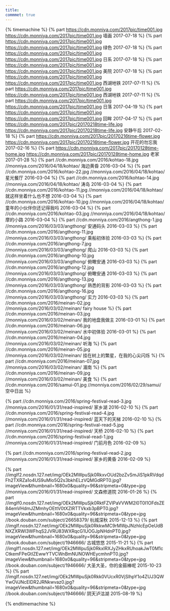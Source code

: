 ```yaml
---
title:  
commmet: true
---
```

  

{% timemachine %}
{% part https://cdn.monniya.com/2017pic/time001.jpg https://cdn.monniya.com/2017pic/time001.jpg 墙画 2017-07-18 %}
{% part https://cdn.monniya.com/2017pic/time001.jpg https://cdn.monniya.com/2017pic/time001.jpg 绿色 2017-07-18 %}
{% part https://cdn.monniya.com/2017pic/time001.jpg https://cdn.monniya.com/2017pic/time001.jpg 日系 2017-07-18 %}
{% part https://cdn.monniya.com/2017pic/time001.jpg https://cdn.monniya.com/2017pic/time001.jpg 美院 2017-07-18 %}
{% part https://cdn.monniya.com/2017pic/time001.jpg https://cdn.monniya.com/2017pic/time001.jpg 西湖地铁 2017-07-11 %}
{% part https://cdn.monniya.com/2017pic/time001.jpg https://cdn.monniya.com/2017pic/time001.jpg 西湖地铁 2017-07-11 %}
{% part https://cdn.monniya.com/2017pic/time001.jpg https://cdn.monniya.com/2017pic/time001.jpg 日落 2017-04-19 %}
{% part https://cdn.monniya.com/2017pic/time001.jpg https://cdn.monniya.com/2017pic/time001.jpg 回眸 2017-04-17 %}
{% part https://cdn.monniya.com/2017pic/20170218time-life.jpg https://cdn.monniya.com/2017pic/20170218time-life.jpg 安静午后 2017-02-18 %}
{% part https://cdn.monniya.com/2017pic/20170216time-flower.jpg https://cdn.monniya.com/2017pic/20170216time-flower.jpg 开花的勿忘我 2017-02-16 %}
{% part https://cdn.monniya.com/2017pic/20170128time-home.jpg https://cdn.monniya.com/2017pic/20170128time-home.jpg 老家 2017-01-28 %}
{% part //cdn.monniya.com/2016/kohtao-18.jpg //monniya.com/2016/04/18/kohtao/ 海边黄昏 2016-03-04 %}
{% part //cdn.monniya.com/2016/kohtao-22.jpg //monniya.com/2016/04/18/kohtao/ 星光餐厅 2016-03-04 %}
{% part //cdn.monniya.com/2016/kohtao-14.jpg //monniya.com/2016/04/18/kohtao/ 涛岛 2016-03-04 %}
{% part //cdn.monniya.com/2016/kohtao-11.jpg //monniya.com/2016/04/18/kohtao/ 就这样坐着什么也不想 2016-03-04 %}
{% part //cdn.monniya.com/2016/kohtao-10.jpg //monniya.com/2016/04/18/kohtao/ 童年的小伙伴你还记得我吗 2016-03-04 %}
{% part //cdn.monniya.com/2016/kohtao-03.jpg //monniya.com/2016/04/18/kohtao/ 摩的小路 2016-03-04 %}
{% part //cdn.monniya.com/2016/angthong-1.jpg //monniya.com/2016/03/03/angthong/ 安通码头 2016-03-03 %}
{% part //cdn.monniya.com/2016/angthong-11.jpg //monniya.com/2016/03/03/angthong/ 乘船初体验 2016-03-03 %}
{% part //cdn.monniya.com/2016/angthong-7.jpg //monniya.com/2016/03/03/angthong/ 爬山 2016-03-03 %}
{% part //cdn.monniya.com/2016/angthong-10.jpg //monniya.com/2016/03/03/angthong/ 俯瞰安通 2016-03-03 %}
{% part //cdn.monniya.com/2016/angthong-12.jpg //monniya.com/2016/03/03/angthong/ 俯瞰安通 2016-03-03 %}
{% part //cdn.monniya.com/2016/angthong-13.jpg //monniya.com/2016/03/03/angthong/ 熟悉的背影 2016-03-03 %}
{% part //cdn.monniya.com/2016/angthong-16.jpg //monniya.com/2016/03/03/angthong/ 实力 2016-03-03 %}
{% part //cdn.monniya.com/2016/meinan-02.jpg //monniya.com/2016/03/02/meinan/ fairy house %}
{% part //cdn.monniya.com/2016/meinan-03.jpg //monniya.com/2016/03/02/meinan/ 我的地盘我做主 2016-03-01 %}
{% part //cdn.monniya.com/2016/meinan-06.jpg //monniya.com/2016/03/02/meinan/ 水中初体验 2016-03-01 %}
{% part //cdn.monniya.com/2016/meinan-04.jpg //monniya.com/2016/03/02/meinan/  听海 %}
{% part //cdn.monniya.com/2016/meinan-05.jpg //monniya.com/2016/03/02/meinan/  挂在树上的繁星，在我的心尖闪烁 %}
{% part //cdn.monniya.com/2016/meinan-07.jpg //monniya.com/2016/03/02/meinan/  湄南 %}
{% part //cdn.monniya.com/2016/meinan-09.jpg //monniya.com/2016/03/02/meinan/  美食 %}
{% part //cdn.monniya.com/2016/samui-01.jpg //monniya.com/2016/02/29/samui/  空中日出 %}

{% part //cdn.monniya.com/2016/spring-festival-read-3.jpg //monniya.com/2016/01/31/read-inspired/ 家乡湖 2016-02-10 %}
{% part //cdn.monniya.com/2016/spring-festival-read-4.jpg //monniya.com/2016/01/31/read-inspired/ 蓝天下的天梯 2016-02-10 %}
{% part //cdn.monniya.com/2016/spring-festival-read-5.jpg //monniya.com/2016/01/31/read-inspired/ 天桥 2016-02-10 %}
{% part //cdn.monniya.com/2016/spring-festival-read-1.jpg //monniya.com/2016/01/31/read-inspired/ 门前月色 2016-02-09 %}

{% part //cdn.monniya.com/2016/spring-festival-read-2.jpg //monniya.com/2016/01/31/read-inspired/ 家乡的黄昏 2016-02-09 %}

{% part //imglf2.nosdn.127.net/img/OEk2MWpuSjk0RkxvOUd2bzZvSmJiS1pkRVdqdFh2TXRZa1o4US9uMlo5Q2s3bkhELzVQMGdRPT0.jpg?imageView&thumbnail=1680x0&quality=96&stripmeta=0&type=jpg //monniya.com/2016/01/31/read-inspired/ 文森修道院 2016-01-26 %}
{% part //imglf0.nosdn.127.net/img/OEk2MWpuSjk0RktFZVlPaVVWM2l0T0I1OFdsZE84emVHdmJZMmhyOEttV0tXZlRTTVkxb3pBPT0.jpg?imageView&thumbnail=1680x0&quality=96&stripmeta=0&type=jpg //book.douban.com/subject/26658379/ 杭城深秋 2015-12-13 %}
{% part //imglf.nosdn.127.net/img/OEk2MWpuSjk0RkkwMC9rMWpJNzhlcEpOeUdBNXZXRWl3WFhqS2JVRU83WXRqcG1UOGJpNHdnPT0.jpg?imageView&thumbnail=1680x0&quality=96&stripmeta=0&type=jpg //book.douban.com/subject/1946666/ 古城悠悠 2015-11-21 %}
{% part //imglf1.nosdn.127.net/img/OEk2MWpuSjk0RkxIRXJyZHkxRUhoakJwT0M1cCtkemFPeGtIZEwwYTVCWnBmNUNOWHEycmhnPT0.jpg?imageView&thumbnail=1680x0&quality=96&stripmeta=0&type=jpg //book.douban.com/subject/1946666/ 大圣大圣，你的金箍棒呢 2015-10-23 %}
{% part //imglf.nosdn.127.net/img/OEk2MWpuSjk0Rkk0VUcxR0VjSlhpY1o4ZUJ3QWYwOVJNcElDR2JRNkwvaz0.jpg?imageView&thumbnail=1680x0&quality=96&stripmeta=0&type=jpg //book.douban.com/subject/1946666/ 阴天泸沽湖 2015-08-19 %}


{% endtimemachine %}